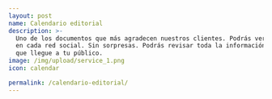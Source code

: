 ```yaml
---
layout: post
name: Calendario editorial
description: >-
  Uno de los documentos que más agradecen nuestros clientes. Podrás ver qué publicamos cada día de la semana
  en cada red social. Sin sorpresas. Podrás revisar toda la información que emitamos de tu negocio antes de
  que llegue a tu público.
image: /img/upload/service_1.png
icon: calendar

permalink: /calendario-editorial/
---
```


